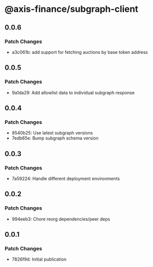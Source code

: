 # @axis-finance/subgraph-client

## 0.0.6

### Patch Changes

- a3c061b: add support for fetching auctions by base token address

## 0.0.5

### Patch Changes

- 9a1da29: Add allowlist data to individual subgraph response

## 0.0.4

### Patch Changes

- 8540b25: Use latest subgraph versions
- 7edb65e: Bump subgraph schema version

## 0.0.3

### Patch Changes

- 7a59224: Handle different deployment environments

## 0.0.2

### Patch Changes

- 994eeb3: Chore reorg dependencies/peer deps

## 0.0.1

### Patch Changes

- 7826f9d: Initial publication
